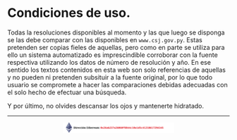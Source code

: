 # Condiciones de uso.

Todas la resoluciones disponibles al momento y las que luego se disponga se las debe comparar con las disponibles en ```www.csj.gov.py```. Estas pretenden ser copias fieles de aquellas, pero como en parte se utiliza para ello un sistema automatizado es imprescindible corroborar con la fuente respectiva utilizando los datos de número de resolución y año. En ese sentido los textos contenidos en esta web son solo referencias de aquellas y no pueden ni pretenden subsituir a la fuente original, por lo que todo usuario se compromete a hacer las comparaciones debidas adecuadas con el solo hecho de efectuar una búsqueda.

Y por último, no olvides descansar los ojos y mantenerte hidratado.

<a name=disclaimer id=disclaimer></a>

---

 <center><img src="img/eth.svg" width="50%"></center>

